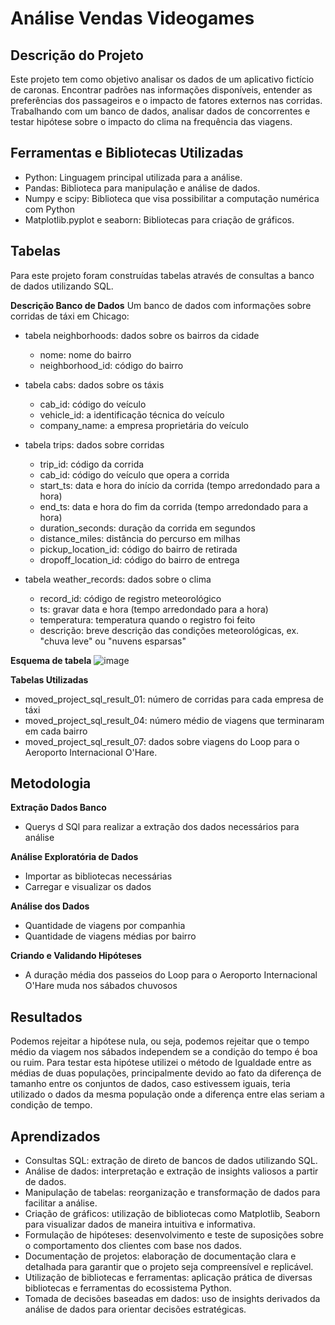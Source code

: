 # Análise Vendas Videogames

## Descrição do Projeto
Este projeto tem como objetivo analisar os dados de um aplicativo fictício de caronas.
Encontrar padrões nas informações disponíveis, entender as preferências dos passageiros e o impacto de fatores externos nas corridas.
Trabalhando com um banco de dados, analisar dados de concorrentes e testar hipótese sobre o impacto do clima na frequência das viagens.

## Ferramentas e Bibliotecas Utilizadas
- Python: Linguagem principal utilizada para a análise.
- Pandas: Biblioteca para manipulação e análise de dados.
- Numpy e scipy: Biblioteca que visa possibilitar a computação numérica com Python 
- Matplotlib.pyplot e seaborn: Bibliotecas para criação de gráficos.

## Tabelas
Para este projeto foram construídas tabelas através de consultas a banco de dados utilizando SQL.

**Descrição Banco de Dados**
Um banco de dados com informações sobre corridas de táxi em Chicago:

- tabela neighborhoods: dados sobre os bairros da cidade
  - nome: nome do bairro
  - neighborhood_id: código do bairro

- tabela cabs: dados sobre os táxis
  - cab_id: código do veículo
  - vehicle_id: a identificação técnica do veículo
  - company_name: a empresa proprietária do veículo

- tabela trips: dados sobre corridas
  - trip_id: código da corrida
  - cab_id: código do veículo que opera a corrida
  - start_ts: data e hora do início da corrida (tempo arredondado para a hora)
  - end_ts: data e hora do fim da corrida (tempo arredondado para a hora)
  - duration_seconds: duração da corrida em segundos
  - distance_miles: distância do percurso em milhas
  - pickup_location_id: código do bairro de retirada
  - dropoff_location_id: código do bairro de entrega

- tabela weather_records: dados sobre o clima
  - record_id: código de registro meteorológico
  - ts: gravar data e hora (tempo arredondado para a hora)
  - temperatura: temperatura quando o registro foi feito
  - descrição: breve descrição das condições meteorológicas, ex. "chuva leve" ou "nuvens esparsas"

**Esquema de tabela**
![image](https://github.com/user-attachments/assets/233bd62b-6aa0-4282-8fd0-e627cea652b3)

**Tabelas Utilizadas**
- moved_project_sql_result_01: número de corridas para cada empresa de táxi
- moved_project_sql_result_04: número médio de viagens que terminaram em cada bairro
- moved_project_sql_result_07: dados sobre viagens do Loop para o Aeroporto Internacional O'Hare.

## Metodologia
**Extração Dados Banco**
- Querys d SQl para realizar a extração dos dados necessários para análise 

**Análise Exploratória de Dados**
- Importar as bibliotecas necessárias
- Carregar e visualizar os dados

**Análise dos Dados**
- Quantidade de viagens por companhia
- Quantidade de viagens médias por bairro

**Criando e Validando Hipóteses**
- A duração média dos passeios do Loop para o Aeroporto Internacional O'Hare muda nos sábados chuvosos

## Resultados
Podemos rejeitar a hipótese nula, ou seja, podemos rejeitar que o tempo médio da viagem nos sábados independem se a condição do tempo é boa ou ruim.
Para testar esta hipótese utilizei o método de Igualdade entre as médias de duas populações, principalmente devido ao fato da diferença de tamanho entre os conjuntos de dados, caso estivessem iguais, teria utilizado o dados da mesma população onde a diferença entre elas seriam a condição de tempo.

## Aprendizados
- Consultas SQL: extração de direto de bancos de dados utilizando SQL.
- Análise de dados: interpretação e extração de insights valiosos a partir de dados.
- Manipulação de tabelas: reorganização e transformação de dados para facilitar a análise.
- Criação de gráficos: utilização de bibliotecas como Matplotlib, Seaborn para visualizar dados de maneira intuitiva e informativa.
- Formulação de hipóteses: desenvolvimento e teste de suposições sobre o comportamento dos clientes com base nos dados.
- Documentação de projetos: elaboração de documentação clara e detalhada para garantir que o projeto seja compreensível e replicável.
- Utilização de bibliotecas e ferramentas: aplicação prática de diversas bibliotecas e ferramentas do ecossistema Python.
- Tomada de decisões baseadas em dados: uso de insights derivados da análise de dados para orientar decisões estratégicas.
